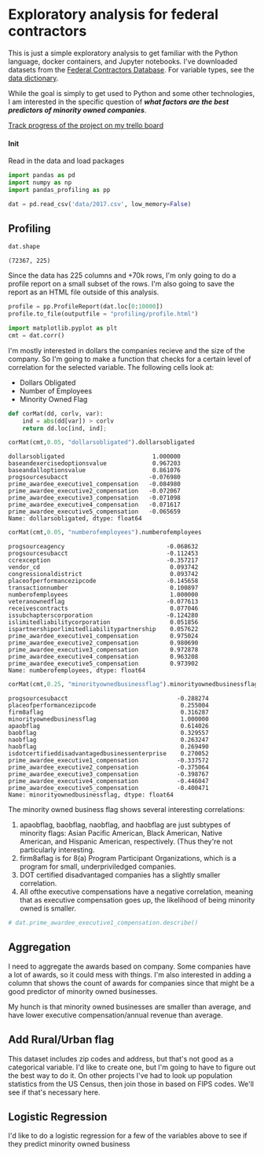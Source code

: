 
# Exploratory analysis for federal contractors

This is just a simple exploratory analysis to get familiar with the Python language, docker containers, and Jupyter notebooks.  I've downloaded datasets from the [Federal Contractors Database](https://www.usaspending.gov/#/download_center/custom_award_data). For variable types, see the [data dictionary](http://fedspendingtransparency.github.io/dictionary-v1.1/).

While the goal is simply to get used to Python and some other technologies, I am interested in the specific question of ***what factors are the best predictors of minority owned companies***.  

[Track progress of the project on my trello board](https://trello.com/b/lZYSGp4M/federal-contractors-python)

#### Init
Read in the data and load packages


```python
import pandas as pd
import numpy as np
import pandas_profiling as pp

dat = pd.read_csv('data/2017.csv', low_memory=False)
```

## Profiling


```python
dat.shape
```




    (72367, 225)



Since the data has 225 columns and +70k rows, I'm only going to do a profile report on a small subset of the rows.  I'm also going to save the report as an HTML file outside of this analysis.  


```python
profile = pp.ProfileReport(dat.loc[0:10000])
profile.to_file(outputfile = "profiling/profile.html")
```


```python
import matplotlib.pyplot as plt
cmt = dat.corr()
```

I'm mostly interested in dollars the companies recieve and the size of the company. So I'm going to make a function that checks for a certain level of correlation for the selected variable. The following cells look at:  

* Dollars Obligated
* Number of Employees
* Minority Owned Flag


```python
def corMat(dd, corlv, var):
    ind = abs(dd[var]) > corlv
    return dd.loc[ind, ind];
```


```python
corMat(cmt,0.05, "dollarsobligated").dollarsobligated
```




    dollarsobligated                         1.000000
    baseandexercisedoptionsvalue             0.967203
    baseandalloptionsvalue                   0.861076
    progsourcesubacct                       -0.076980
    prime_awardee_executive1_compensation   -0.084980
    prime_awardee_executive2_compensation   -0.072067
    prime_awardee_executive3_compensation   -0.071098
    prime_awardee_executive4_compensation   -0.071617
    prime_awardee_executive5_compensation   -0.065659
    Name: dollarsobligated, dtype: float64




```python
corMat(cmt,0.05, "numberofemployees").numberofemployees
```




    progsourceagency                             -0.068632
    progsourcesubacct                            -0.112453
    ccrexception                                 -0.357217
    vendor_cd                                     0.093742
    congressionaldistrict                         0.093742
    placeofperformancezipcode                    -0.145658
    transactionnumber                             0.100897
    numberofemployees                             1.000000
    veteranownedflag                             -0.077613
    receivescontracts                             0.077046
    issubchapterscorporation                     -0.124280
    islimitedliabilitycorporation                 0.051856
    ispartnershiporlimitedliabilitypartnership    0.057622
    prime_awardee_executive1_compensation         0.975024
    prime_awardee_executive2_compensation         0.980690
    prime_awardee_executive3_compensation         0.972878
    prime_awardee_executive4_compensation         0.963208
    prime_awardee_executive5_compensation         0.973902
    Name: numberofemployees, dtype: float64




```python
corMat(cmt,0.25, "minorityownedbusinessflag").minorityownedbusinessflag
```




    progsourcesubacct                               -0.288274
    placeofperformancezipcode                        0.255004
    firm8aflag                                       0.316287
    minorityownedbusinessflag                        1.000000
    apaobflag                                        0.614026
    baobflag                                         0.329557
    naobflag                                         0.263247
    haobflag                                         0.269490
    isdotcertifieddisadvantagedbusinessenterprise    0.270052
    prime_awardee_executive1_compensation           -0.337572
    prime_awardee_executive2_compensation           -0.375064
    prime_awardee_executive3_compensation           -0.398767
    prime_awardee_executive4_compensation           -0.446047
    prime_awardee_executive5_compensation           -0.400471
    Name: minorityownedbusinessflag, dtype: float64



The minority owned business flag shows several interesting correlations:  

1. apaobflag, baobflag, naobflag, and haobflag are just subtypes of minority flags: Asian Pacific American, Black American, Native American, and Hispanic American, respectively. (Thus they're not particularly interesting.
2. firm8aflag is for 8(a) Program Participant Organizations, which is a program for small, underpriviledged companies.
3. DOT certified disadvantaged companies has a slightly smaller correlation.
4. All ofthe executive compensations have a negative correlation, meaning that as executive compensation goes up, the likelihood of being minority owned is smaller.


```python
# dat.prime_awardee_executive1_compensation.describe()
```

## Aggregation

I need to aggregate the awards based on company. Some companies have a lot of awards, so it could mess with things.  I'm also interested in adding a column that shows the count of awards for companies since that might be a good predictor of minority owned businesses.

My hunch is that minority owned businesses are smaller than average, and have lower executive compensation/annual revenue than average.

## Add Rural/Urban flag

This dataset includes zip codes and address, but that's not good as a categorical variable. I'd like to create one, but I'm going to have to figure out the best way to do it. On other projects I've had to look up population statistics from the US Census, then join those in based on FIPS codes. We'll see if that's necessary here.

## Logistic Regression

I'd like to do a logistic regression for a few of the variables above to see if they predict minority owned business
